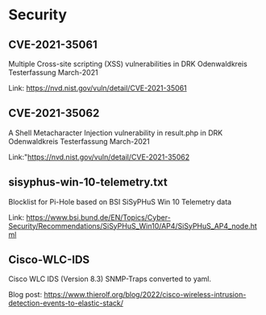 # Security

## CVE-2021-35061
Multiple Cross-site scripting (XSS) vulnerabilities in DRK Odenwaldkreis Testerfassung March-2021

Link: https://nvd.nist.gov/vuln/detail/CVE-2021-35061

## CVE-2021-35062
A Shell Metacharacter Injection vulnerability in result.php in DRK Odenwaldkreis Testerfassung March-2021

Link:"https://nvd.nist.gov/vuln/detail/CVE-2021-35062

## sisyphus-win-10-telemetry.txt
Blocklist for Pi-Hole based on BSI SiSyPHuS Win 10 Telemetry data

Link: https://www.bsi.bund.de/EN/Topics/Cyber-Security/Recommendations/SiSyPHuS_Win10/AP4/SiSyPHuS_AP4_node.html

## Cisco-WLC-IDS
Cisco WLC IDS (Version 8.3) SNMP-Traps converted to yaml.

Blog post: https://www.thierolf.org/blog/2022/cisco-wireless-intrusion-detection-events-to-elastic-stack/
